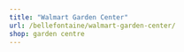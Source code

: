 ```yaml
---
title: "Walmart Garden Center"
url: /bellefontaine/walmart-garden-center/
shop: garden centre
---
```

